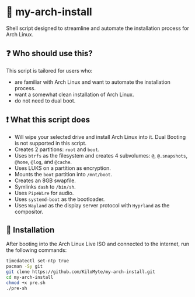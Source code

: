 # 🐧 my-arch-install

Shell script designed to streamline and automate the installation process for Arch Linux.

## ❓ Who should use this?

This script is tailored for users who:

- are familiar with Arch Linux and want to automate the installation process.
- want a somewhat clean installation of Arch Linux.
- do not need to dual boot.

## ❗ What this script does

- Will wipe your selected drive and install Arch Linux into it. Dual Booting is not supported in this script.
- Creates 2 partitions: `root` and `boot`.
- Uses `btrfs` as the filesystem and creates 4 subvolumes: `@`, `@.snapshots`, `@home`, `@log`, and `@cache`.
- Uses LUKS on a partition as encryption.
- Mounts the `boot` partition into `/mnt/boot`.
- Creates an 8GB swapfile.
- Symlinks `dash` to `/bin/sh`.
- Uses `PipeWire` for audio.
- Uses `systemd-boot` as the bootloader.
- Uses `Wayland` as the display server protocol with `Hyprland` as the compositor.

## 🚀 Installation

After booting into the Arch Linux Live ISO and connected to the internet, run the following commands:

```sh
timedatectl set-ntp true
pacman -Sy git
git clone https://github.com/KiloMyte/my-arch-install.git
cd my-arch-install
chmod +x pre.sh
./pre-sh
```
